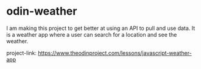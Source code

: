 # odin-weather

I am making this project to get better at using an API to pull and use data. It is a weather app where a user can search for a location and see the weather.

project-link:  https://www.theodinproject.com/lessons/javascript-weather-app